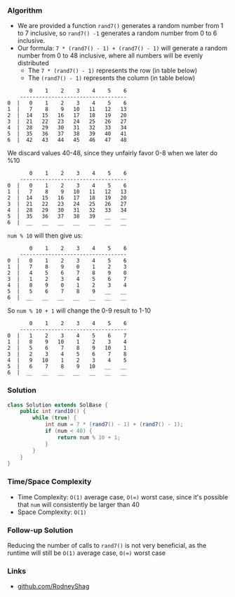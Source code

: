 ### Algorithm

- We are provided a function `rand7()` generates a random number from 1 to 7 inclusive, so `rand7() -1` generates a random number from 0 to 6 inclusive.
- Our formula: `7 * (rand7() - 1) + (rand7() - 1)` will generate a random number from 0 to 48 inclusive, where all numbers will be evenly distributed
  - The `7 * (rand7() - 1)` represents the row (in table below)
  - The `(rand7() - 1)` represents the column (in table below)

```
       0    1    2    3    4    5    6
    ----------------------------------
0  |   0    1    2    3    4    5    6
1  |   7    8    9   10   11   12   13
2  |  14   15   16   17   18   19   20
3  |  21   22   23   24   25   26   27
4  |  28   29   30   31   32   33   34
5  |  35   36   37   38   39   40   41
6  |  42   43   44   45   46   47   48
```

We discard values 40-48, since they unfairly favor 0-8 when we later do %10

```
       0    1    2    3    4    5    6
    ----------------------------------
0  |   0    1    2    3    4    5    6
1  |   7    8    9   10   11   12   13
2  |  14   15   16   17   18   19   20
3  |  21   22   23   24   25   26   27
4  |  28   29   30   31   32   33   34
5  |  35   36   37   38   39   __   __
6  |  __   __   __   __   __   __   __
```

`num % 10` will then give us:

```
       0    1    2    3    4    5    6
    ----------------------------------
0  |   0    1    2    3    4    5    6
1  |   7    8    9    0    1    2    3
2  |   4    5    6    7    8    9    0
3  |   1    2    3    4    5    6    7
4  |   8    9    0    1    2    3    4
5  |   5    6    7    8    9   __   __
6  |  __   __   __   __   __   __   __
```

So `num % 10 + 1` will change the 0-9 result to 1-10

```
       0    1    2    3    4    5    6
    ----------------------------------
0  |   1    2    3    4    5    6    7
1  |   8    9   10    1    2    3    4
2  |   5    6    7    8    9   10    1
3  |   2    3    4    5    6    7    8
4  |   9   10    1    2    3    4    5
5  |   6    7    8    9   10   __   __
6  |  __   __   __   __   __   __   __
```

### Solution

```java
class Solution extends SolBase {
    public int rand10() {
        while (true) {
            int num = 7 * (rand7() - 1) + (rand7() - 1);
            if (num < 40) {
                return num % 10 + 1;
            }
        }
    }
}
```

### Time/Space Complexity

- Time Complexity: `O(1)` average case, `O(∞)` worst case, since it's possible that `num` will consistently be larger than 40
- Space Complexity: `O(1)`

### Follow-up Solution

Reducing the number of calls to `rand7()` is not very beneficial, as the runtime will still be `O(1)` average case, `O(∞)` worst case

### Links

- [github.com/RodneyShag](https://github.com/RodneyShag)
